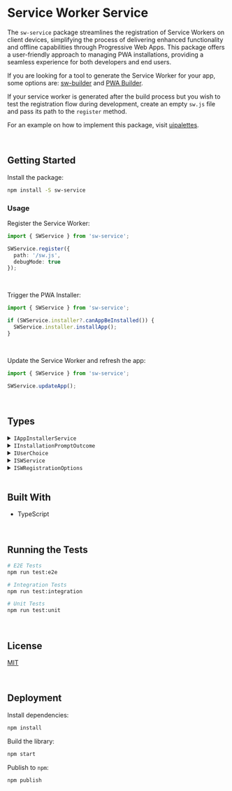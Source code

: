 # Service Worker Service

The `sw-service` package streamlines the registration of Service Workers on client devices, simplifying the process of delivering enhanced functionality and offline capabilities through Progressive Web Apps. This package offers a user-friendly approach to managing PWA installations, providing a seamless experience for both developers and end users.

If you are looking for a tool to generate the Service Worker for your app, some options are: [sw-builder](https://github.com/jesusgraterol/sw-builder) and [PWA Builder](https://docs.pwabuilder.com/#/home/sw-intro). 

If your service worker is generated after the build process but you wish to test the registration flow during development, create an empty `sw.js` file and pass its path to the `register` method.

For an example on how to implement this package, visit [uipalettes](https://github.com/jesusgraterol/uipalettes).


</br>

## Getting Started

Install the package:
```bash
npm install -S sw-service
```

### Usage

Register the Service Worker:

```typescript
import { SWService } from 'sw-service';

SWService.register({ 
  path: '/sw.js',
  debugMode: true 
});
```

<br/>

Trigger the PWA Installer:

```typescript
import { SWService } from 'sw-service';

if (SWService.installer?.canAppBeInstalled()) {
  SWService.installer.installApp();
}
```

<br/>

Update the Service Worker and refresh the app:

```typescript
import { SWService } from 'sw-service';

SWService.updateApp();
```





<br/>

## Types

<details>
  <summary><code>IAppInstallerService</code></summary>
  
  The service in charge of managing the PWA's Installation process.
  ```typescript
  interface IAppInstallerService {
    // properties
    installationPromptOutcome: IInstallationPromptOutcome | undefined;
    appInstalled: boolean | undefined;
    runningInstalledApp: boolean;

    // actions
    canAppBeInstalled: () => boolean;
    installApp: () => Promise<void>;
  }
  ```
</details>

<details>
  <summary><code>IInstallationPromptOutcome</code></summary>
  
  The action taken by the user once the installation prompt is displayed.
  ```typescript
  type IInstallationPromptOutcome = 'accepted' | 'dismissed';
  ```
</details>

<details>
  <summary><code>IUserChoice</code></summary>
  
  The result of the user's interaction with the installation prompt.
  ```typescript
  interface IUserChoice {
    outcome: IInstallationPromptOutcome;
    platform: string;
  }
  ```
</details>

<details>
  <summary><code>ISWService</code></summary>
  
  The singleton that will handle the Service Worker's state as well as its functionality.
  ```typescript
  interface ISWService {
    // properties
    registration: ServiceWorkerRegistration | undefined;
    worker: ServiceWorker | undefined;
    registrationError: string | undefined;
    registrationDurationSeconds: number;

    // sub modules
    installer: IAppInstallerService | undefined;

    // service worker registration
    register(options?: ISWRegistrationOptions): void;
    updateApp(): Promise<void>,
  }
  ```
</details>

<details>
  <summary><code>ISWRegistrationOptions</code></summary>
  
  The options that can be passed when registering the Service Worker.
  ```typescript
  interface ISWRegistrationOptions {
    // the path to the service worker file. Defaults to: '/sw.js'
    path?: string;

    // enables debug mode in the service worker, as well as the rest of the sub modules
    debugMode?: boolean;
  }
  ```
</details>





<br/>

## Built With

- TypeScript




<br/>

## Running the Tests

```bash
# E2E Tests
npm run test:e2e

# Integration Tests
npm run test:integration

# Unit Tests
npm run test:unit
```





<br/>

## License

[MIT](https://choosealicense.com/licenses/mit/)





<br/>

## Deployment

Install dependencies:
```bash
npm install
```


Build the library:
```bash
npm start
```


Publish to `npm`:
```bash
npm publish
```
